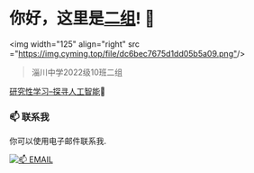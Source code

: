 # 你好，这里是[二组](https://2z.cyming.top)! 👋

​<​img​ ​width​=​"​125​"​ align​=​"​right​"​ src​="https://img.cyming.top/file/dc6bec7675d1dd05b5a09.png​"​ /> 
  
 > 淄川中学2022级10班二组

[研究性学习–探寻人工智能](https://2z.cyming.top/yjx/ai)🤖
  
 ### 📫 联系我 
  
 你可以使用电子邮件联系我. 
  
 [![📫 EMAIL](https://img.shields.io/badge/📫%20EMAIL-c@cyming.top-%2357728B?style=for-the-badge)](mailto:c@cyming.top)
